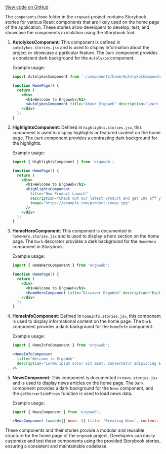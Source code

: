 [View code on GitHub](https://github.com/ergoplatform/ergoweb/.autodoc/docs/json/stories/components/home)

The `components/home` folder in the `ergoweb` project contains Storybook stories for various React components that are likely used on the home page of the application. These stories allow developers to develop, test, and showcase the components in isolation using the Storybook tool.

1. **AutolykosComponent**: This component is defined in `autolykos.stories.jsx` and is used to display information about the project or showcase a particular feature. The `Dark` component provides a consistent dark background for the `Autolykos` component.

   Example usage:
   ```jsx
   import AutolykosComponent from './components/home/AutolykosComponent';

   function HomePage() {
     return (
       <div>
         <h1>Welcome to Ergoweb</h1>
         <AutolykosComponent title="About Ergoweb" description="Learn more about our project" />
       </div>
     );
   }
   ```

2. **HighlightsComponent**: Defined in `highlights.stories.jsx`, this component is used to display highlights or featured content on the home page. The `Dark` component provides a contrasting dark background for the highlights.

   Example usage:
   ```jsx
   import { HighlightsComponent } from 'ergoweb';

   function HomePage() {
     return (
       <div>
         <h1>Welcome to ErgoWeb</h1>
         <HighlightsComponent 
           title="New Product Launch"
           description="Check out our latest product and get 10% off your first purchase!"
           image="https://example.com/product-image.jpg"
         />
       </div>
     );
   }
   ```

3. **HomeHeroComponent**: This component is documented in `homeHero.stories.jsx` and is used to display a hero section on the home page. The `Dark` decorator provides a dark background for the `HomeHero` component in Storybook.

   Example usage:
   ```jsx
   import { HomeHeroComponent } from 'ergoweb';

   function HomePage() {
     return (
       <div>
         <h1>Welcome to ErgoWeb</h1>
         <HomeHeroComponent title="Discover ErgoWeb" description="Explore our innovative solutions" />
       </div>
     );
   }
   ```

4. **HomeInfoComponent**: Defined in `homeInfo.stories.jsx`, this component is used to display informational content on the home page. The `Dark` component provides a dark background for the `HomeInfo` component.

   Example usage:
   ```jsx
   import { HomeInfoComponent } from 'ergoweb';

   <HomeInfoComponent 
     title="Welcome to ErgoWeb"
     description="Lorem ipsum dolor sit amet, consectetur adipiscing elit. Sed euismod, urna eu bibendum bibendum, velit sapien sodales sapien, vel commodo elit elit vel elit."
   />
   ```

5. **NewsComponent**: This component is documented in `news.stories.jsx` and is used to display news articles on the home page. The `Dark` component provides a dark background for the `News` component, and the `getServerSideProps` function is used to load news data.

   Example usage:
   ```jsx
   import { NewsComponent } from 'ergoweb';

   <NewsComponent loaded={{ news: [{ title: 'Breaking News', content: 'Lorem ipsum dolor sit amet.' }] }} />
   ```

These components and their stories provide a modular and reusable structure for the home page of the `ergoweb` project. Developers can easily customize and test these components using the provided Storybook stories, ensuring a consistent and maintainable codebase.
